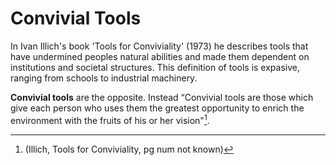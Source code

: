 # Convivial Tools

In Ivan Illich's book 'Tools for Conviviality' (1973) he describes tools that have undermined peoples natural abilities and made them dependent on institutions and societal structures. This definition of tools is expasive, ranging from schools to industrial machinery. 

**Convivial tools** are the opposite. Instead “Convivial tools are those which give each person who uses them the greatest opportunity to enrich the environment with the fruits of his or her vision"[^1]. 


[^1]: (Illich, Tools for Conviviality, pg num not known)
